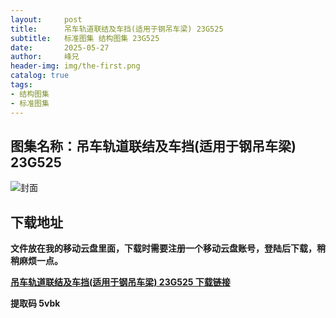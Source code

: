 ```yaml
---
layout:     post
title:      吊车轨道联结及车挡(适用于钢吊车梁) 23G525
subtitle:   标准图集 结构图集 23G525
date:       2025-05-27
author:     峰兄
header-img: img/the-first.png
catalog: true
tags:
- 结构图集
- 标准图集
---
```

## 图集名称：吊车轨道联结及车挡(适用于钢吊车梁) 23G525
![封面](https://pic1.imgdb.cn/item/683579c058cb8da5c81229ea.jpg)


## 下载地址 ##
**文件放在我的移动云盘里面，下载时需要注册一个移动云盘账号，登陆后下载，稍稍麻烦一点。**  
  
[**吊车轨道联结及车挡(适用于钢吊车梁) 23G525 下载链接**](https://caiyun.139.com/w/i/2nc6o6qTykxb9)


**提取码 5vbk**

